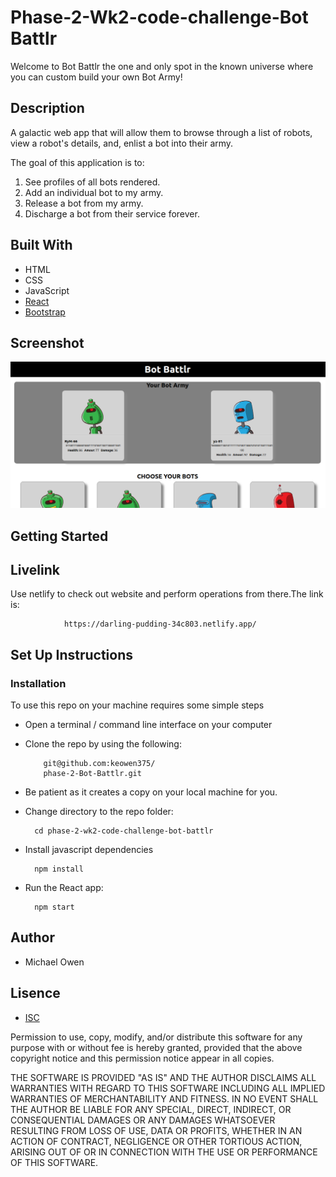 # Phase-2-Wk2-code-challenge-Bot Battlr

Welcome to Bot Battlr the one and only spot in the known universe where you
can custom build your own Bot Army! 

## Description
A galactic web app that will allow them to browse through
a list of robots, view a robot's details, and, enlist a bot into their army.


The goal of this application is to:
1. See profiles of all bots rendered.
2. Add an individual bot to my army.
3. Release a bot from my army.
4. Discharge a bot from their service forever.

## Built With
- HTML
- CSS
- JavaScript
- [React](https://reactjs.org/)
- [Bootstrap](https://getbootstrap.com/)


## Screenshot
<img src="./public/Screenshot from 2023-01-23 11-48-28.png" alt="screenshot" />


## Getting Started

## Livelink
Use netlify  to check out website and perform operations from there.The link is:

                https://darling-pudding-34c803.netlify.app/


## Set Up Instructions

### Installation
To use this repo on your machine requires some simple steps

- Open a terminal / command line interface on your computer
- Clone the repo by using the following:

          git@github.com:keowen375/
          phase-2-Bot-Battlr.git

- Be patient as it creates a copy on your local machine for you.

- Change directory to the repo folder:

        cd phase-2-wk2-code-challenge-bot-battlr       

- Install javascript dependencies

        npm install

- Run the React app:
        
        npm start


## Author
- Michael Owen

## Lisence
- [ISC](https://choosealicense.com/licenses/isc/)

Permission to use, copy, modify, and/or distribute this software for any purpose with or without fee is hereby granted, provided that the above copyright notice and this permission notice appear in all copies.

THE SOFTWARE IS PROVIDED "AS IS" AND THE AUTHOR DISCLAIMS ALL WARRANTIES WITH REGARD TO THIS SOFTWARE INCLUDING ALL IMPLIED WARRANTIES OF MERCHANTABILITY AND FITNESS. IN NO EVENT SHALL THE AUTHOR BE LIABLE FOR ANY SPECIAL, DIRECT, INDIRECT, OR CONSEQUENTIAL DAMAGES OR ANY DAMAGES WHATSOEVER RESULTING FROM LOSS OF USE, DATA OR PROFITS, WHETHER IN AN ACTION OF CONTRACT, NEGLIGENCE OR OTHER TORTIOUS ACTION, ARISING OUT OF OR IN CONNECTION WITH THE USE OR PERFORMANCE OF THIS SOFTWARE.
